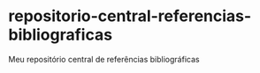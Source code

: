 # repositorio-central-referencias-bibliograficas
Meu repositório central de referências bibliográficas
